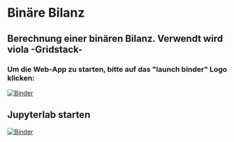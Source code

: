 # Binäre Bilanz
## Berechnung einer binären Bilanz. Verwendt wird viola -Gridstack-

### Um die Web-App zu starten, bitte auf das "launch binder" Logo klicken:



[![Binder](https://mybinder.org/badge_logo.svg)](https://mybinder.org/v2/gh/was-ist-immer/Binary_Balance/HEAD?urlpath=voila%2Frender%2FBalance_Binary.ipynb)

## Jupyterlab starten
[![Binder](https://mybinder.org/badge_logo.svg)](https://mybinder.org/v2/gh/was-ist-immer/Binary_Balance/HEAD?urlpath=lab%2Ftree%2FBalance_Binary.ipynb)

